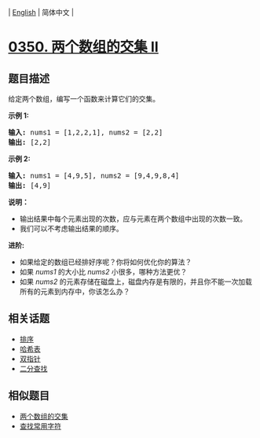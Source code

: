 
| [English](README_EN.md) | 简体中文 |
# [0350. 两个数组的交集 II](https://leetcode-cn.com/problems/intersection-of-two-arrays-ii/)
## 题目描述
<p>给定两个数组，编写一个函数来计算它们的交集。</p>

<p><strong>示例 1:</strong></p>

<pre><strong>输入: </strong>nums1 = [1,2,2,1], nums2 = [2,2]
<strong>输出: </strong>[2,2]
</pre>

<p><strong>示例 2:</strong></p>

<pre><strong>输入: </strong>nums1 = [4,9,5], nums2 = [9,4,9,8,4]
<strong>输出: </strong>[4,9]</pre>

<p><strong>说明：</strong></p>

<ul>
	<li>输出结果中每个元素出现的次数，应与元素在两个数组中出现的次数一致。</li>
	<li>我们可以不考虑输出结果的顺序。</li>
</ul>

<p><strong><strong>进阶:</strong></strong></p>

<ul>
	<li>如果给定的数组已经排好序呢？你将如何优化你的算法？</li>
	<li>如果&nbsp;<em>nums1&nbsp;</em>的大小比&nbsp;<em>nums2&nbsp;</em>小很多，哪种方法更优？</li>
	<li>如果&nbsp;<em>nums2&nbsp;</em>的元素存储在磁盘上，磁盘内存是有限的，并且你不能一次加载所有的元素到内存中，你该怎么办？</li>
</ul>

## 相关话题
- [排序](https://leetcode-cn.com/tag/sort)
- [哈希表](https://leetcode-cn.com/tag/hash-table)
- [双指针](https://leetcode-cn.com/tag/two-pointers)
- [二分查找](https://leetcode-cn.com/tag/binary-search)
## 相似题目
- [两个数组的交集](../intersection-of-two-arrays/README.md)
- [查找常用字符](../find-common-characters/README.md)
